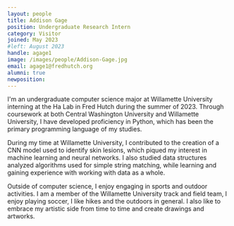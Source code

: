 ```yaml
---
layout: people
title: Addison Gage
position: Undergraduate Research Intern
category: Visitor
joined: May 2023
#left: August 2023
handle: agage1
image: /images/people/Addison-Gage.jpg
email: agage1@fredhutch.org
alumni: true
newposition: 
---
```


I'm an undergraduate computer science major at Willamette University interning at the Ha Lab in Fred Hutch during the summer of 2023. Through coursework at both Central Washington University and Willamette University, I have developed proficiency in Python, which has been the primary programming language of my studies. 

During my time at Willamette University, I contributed to the creation of a CNN model used to identify skin lesions, which piqued my interest in machine learning and neural networks. I also studied data structures analyzed algorithms used for simple string matching, while learning and gaining experience with working with data as a whole. 

Outside of computer science, I enjoy engaging in sports and outdoor activities. I am a member of the Willamette University track and field team, I enjoy playing soccer, I like hikes and the outdoors in general. I also like to embrace my artistic side from time to time and create drawings and artworks.